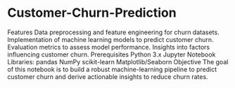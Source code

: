 # Customer-Churn-Prediction
Features
Data preprocessing and feature engineering for churn datasets.
Implementation of machine learning models to predict customer churn.
Evaluation metrics to assess model performance.
Insights into factors influencing customer churn.
Prerequisites
Python 3.x
Jupyter Notebook
Libraries:
pandas
NumPy
scikit-learn
Matplotlib/Seaborn
Objective
The goal of this notebook is to build a robust machine-learning pipeline to predict customer churn and derive actionable insights to reduce churn rates.

